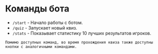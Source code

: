# Команды бота

- `/start` - Начало работы с ботом.
- `/quiz` - Запускает новый квиз. 
- `/stats` - Показывает статистику 10 лучших результатов игроков.

```
Помимо доступных команд, во время прохождения квиза также доступны кнопки с аналогичными командами.

```